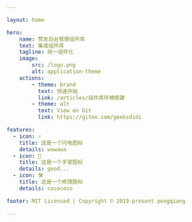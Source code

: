 ```yaml
---

layout: home

hero: 
    name: 赞友后台管理组件库
    text: 集成组件库
    tagline: 统一组件化
    image:
        src: /logo.png
        alt: application-theme
    actions:
        - theme: brand
          text: 快速开始
          link: /articles/组件库环境搭建
        - theme: alt
          text: View on Git
          link: https://gitee.com/geeksdidi

features:
  - icon: ⚡️
    title: 这是一个闪电图标
    details: wawawa
  - icon: 🖖
    title: 这是一个手掌图标
    details: good...
  - icon: 🛠️
    title: 这是一个修理图标
    details: cocococo

footer: MIT Licensed | Copyright © 2019-present pengqiang

---
```

